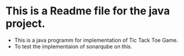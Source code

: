 # This is a Readme file for the java project.

- This is a java programm for implementation of Tic Tack Toe Game.
- To test the implementaion of sonarqube on this.
